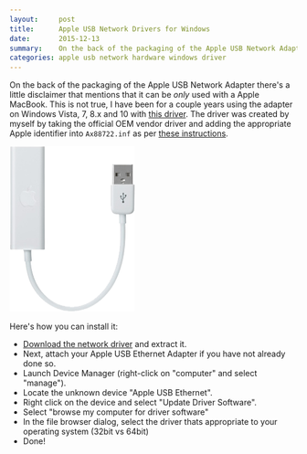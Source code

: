 ```yaml
---
layout:     post
title:      Apple USB Network Drivers for Windows
date:       2015-12-13
summary:    On the back of the packaging of the Apple USB Network Adapter there’s a little disclaimer that mentions that it can be only used with a Apple MacBook. This is not true, here's how you can get it running on Windows Vista, 7, 8.x and 10.
categories: apple usb network hardware windows driver
---
```


On the back of the packaging of the Apple USB Network Adapter there's a little disclaimer that mentions that it can be _only_ used with a Apple MacBook. This is not true, I have been for a couple years using the adapter on Windows Vista, 7, 8.x and 10 with [this driver](/downloads/apple-usb-networking-driver-for-windows-vista-7-8-10.zip). The driver was created by myself by taking the official OEM vendor driver and adding the appropriate Apple identifier into ```Ax88722.inf``` as per [these instructions](http://ashleyangell.com/2010/09/windows-7-drivers-for-apples-usb-ethernet-adapter/).

![Apple USB Network Adapter](/images/apple-usb-network-adapter.png)

Here's how you can install it:

* [Download the network driver](/downloads/apple-usb-networking-driver-for-windows-vista-7-8-10.zip) and extract it.
* Next, attach your Apple USB Ethernet Adapter if you have not already done so.
* Launch Device Manager (right-click on "computer" and select "manage").
* Locate the unknown device "Apple USB Ethernet".
* Right click on the device and select "Update Driver Software".
* Select "browse my computer for driver software"
* In the file browser dialog, select the driver thats appropriate to your operating system (32bit vs 64bit)
* Done!

